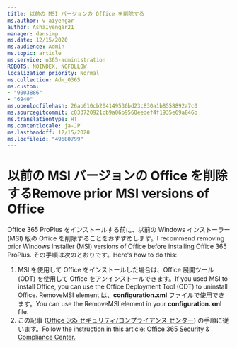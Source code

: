 ```yaml
---
title: 以前の MSI バージョンの Office を削除する
ms.author: v-aiyengar
author: AshaIyengar21
manager: dansimp
ms.date: 12/15/2020
ms.audience: Admin
ms.topic: article
ms.service: o365-administration
ROBOTS: NOINDEX, NOFOLLOW
localization_priority: Normal
ms.collection: Adm_O365
ms.custom:
- "9003886"
- "6940"
ms.openlocfilehash: 26ab610cb204149536bd23c830a1b8558892a7c0
ms.sourcegitcommit: c033720921cb9a06b9560eedef4f1935e69a846b
ms.translationtype: HT
ms.contentlocale: ja-JP
ms.lasthandoff: 12/15/2020
ms.locfileid: "49680799"
---
```

# <a name="remove-prior-msi-versions-of-office"></a><span data-ttu-id="23a69-102">以前の MSI バージョンの Office を削除する</span><span class="sxs-lookup"><span data-stu-id="23a69-102">Remove prior MSI versions of Office</span></span>

<span data-ttu-id="23a69-103">Office 365 ProPlus をインストールする前に、以前の Windows インストーラー (MSI) 版の Office を削除することをおすすめします。</span><span class="sxs-lookup"><span data-stu-id="23a69-103">I recommend removing prior Windows Installer (MSI) versions of Office before installing Office 365 ProPlus.</span></span> <span data-ttu-id="23a69-104">その手順は次のとおりです。</span><span class="sxs-lookup"><span data-stu-id="23a69-104">Here's how to do this:</span></span>

1. <span data-ttu-id="23a69-105">MSI を使用して Office をインストールした場合は、Office 展開ツール (ODT) を使用して Office をアンインストールできます。</span><span class="sxs-lookup"><span data-stu-id="23a69-105">If you used MSI to install Office, you can use the Office Deployment Tool (ODT) to uninstall Office.</span></span> <span data-ttu-id="23a69-106">RemoveMSI element は、**configuration.xml** ファイルで使用できます。</span><span class="sxs-lookup"><span data-stu-id="23a69-106">You can use the RemoveMSI element in your **configuration.xml** file.</span></span>
1. <span data-ttu-id="23a69-107">この記事 ([Office 365 セキュリティ/コンプライアンス センター](https://go.microsoft.com/fwlink/p/?linkid=2077143)) の手順に従います。</span><span class="sxs-lookup"><span data-stu-id="23a69-107">Follow the instruction in this article: [Office 365 Security & Compliance Center.](https://go.microsoft.com/fwlink/p/?linkid=2077143)</span></span>
